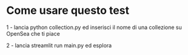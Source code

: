# Come usare questo test
1 - lancia python collection.py ed inserisci il nome di una collezione su OpenSea che ti piace

2 - lancia streamlit run main.py ed esplora